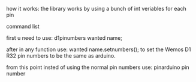 how it works: the library works by using a bunch of int veriables for each pin

command list

first u need to use: d1pinumbers wanted name;

after in any function use: wanted name.setnumbers(); to set the Wemos D1 R32 pin numbers to be the same as arduino.

from this point insted of using the normal pin numbers use: pinarduino pin number
